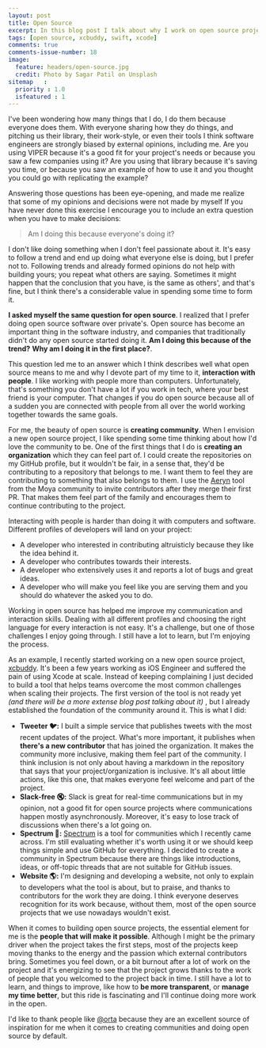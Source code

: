 ```yaml
---
layout: post
title: Open Source
excerpt: In this blog post I talk about why I work on open source projects and what are the most important elements for me when starting an open source community.
tags: [open source, xcbuddy, swift, xcode]
comments: true
comments-issue-number: 18
image:
  feature: headers/open-source.jpg
  credit: Photo by Sagar Patil on Unsplash
sitemap   :
  priority : 1.0
  isfeatured : 1
---
```


I've been wondering how many things that I do, I do them because everyone does them. With everyone sharing how they do things, and pitching us their library, their work-style, or even their tools I think software engineers are strongly biased by external opinions, including me. Are you using VIPER because it's a good fit for your project's needs or because you saw a few companies using it? Are you using that library because it's saving you time, or because you saw an example of how to use it and you thought you could go with replicating the example?

Answering those questions has been eye-opening, and made me realize that some of my opinions and decisions were not made by myself If you have never done this exercise I encourage you to include an extra question when you have to make decisions:

> Am I doing this because everyone's doing it?

I don't like doing something when I don't feel passionate about it. It's easy to follow a trend and end up doing what everyone else is doing, but I prefer not to. Following trends and already formed opinions do not help with building yours; you repeat what others are saying. Sometimes it might happen that the conclusion that you have, is the same as others', and that's fine, but I think there's a considerable value in spending some time to form it.

**I asked myself the same question for open source**. I realized that I prefer doing open source software over private's. Open source has become an important thing in the software industry, and companies that traditionally didn't do any open source started doing it. **Am I doing this because of the trend?** **Why am I doing it in the first place?**.

This question led me to an answer which I think describes well what open source means to me and why I devote part of my time to it, **interaction with people**. I like working with people more than computers. Unfortunately, that's something you don't have a lot if you work in tech, where your best friend is your computer. That changes if you do open source because all of a sudden you are connected with people from all over the world working together towards the same goals.

For me, the beauty of open source is **creating community**. When I envision a new open source project, I like spending some time thinking about how I'd love the community to be. One of the first things that I do is **creating an organization** which they can feel part of. I could create the repositories on my GitHub profile, but it wouldn't be fair, in a sense that, they'd be contributing to a repository that belongs to me. I want them to feel they are contributing to something that also belongs to them. I use the [Aeryn](https://github.com/moya/aeryn) tool from the Moya community to invite contributors after they merge their first PR. That makes them feel part of the family and encourages them to continue contributing to the project.

Interacting with people is harder than doing it with computers and software. Different profiles of developers will land on your project:

- A developer who interested in contributing altruisticly because they like the idea behind it.
- A developer who contributes towards their interests.
- A developer who extensively uses it and reports a lot of bugs and great ideas.
- A developer who will make you feel like you are serving them and you should do whatever the asked you to do.

Working in open source has helped me improve my communication and interaction skills. Dealing with all different profiles and choosing the right language for every interaction is not easy. It's a challenge, but one of those challenges I enjoy going through. I still have a lot to learn, but I'm enjoying the process.

As an example, I recently started working on a new open source project, [xcbuddy](https://github.com/xcbuddy). It's been a few years working as iOS Engineer and suffered the pain of using Xcode at scale. Instead of keeping complaining I just decided to build a tool that helps teams overcome the most common challenges when scaling their projects. The first version of the tool is not ready yet *(and there will be a more extense blog post talking about it)* , but I already established the foundation of the community around it. This is what I did:

- **Tweeter 🐦:** I built a simple service that publishes tweets with the most recent updates of the project. What's more important, it publishes when **there's a new contributor** that has joined the organization. It makes the community more inclusive, making them feel part of the community. I think inclusion is not only about having a markdown in the repository that says that your project/organization is inclusive. It's all about little actions, like this one, that makes everyone feel welcome and part of the project.
- **Slack-free 🔇:** Slack is great for real-time communications but in my opinion, not a good fit for open source projects where communications happen mostly asynchronously. Moreover, it's easy to lose track of discussions when there's a lot going on.
- **Spectrum 👥:** [Spectrum](https://spectrum.chat) is a tool for communities which I recently came across. I'm still evaluating whether it's worth using it or we should keep things simple and use GitHub for everything. I decided to create a community in Spectrum because there are things like introductions, ideas, or off-topic threads that are not suitable for GitHub issues.
- **Website 🌎:** I'm designing and developing a website, not only to explain to developers what the tool is about, but to praise, and thanks to contributors for the work they are doing. I think everyone deserves recognition for its work because, without them, most of the open source projects that we use nowadays wouldn't exist.

When it comes to building open source projects, the essential element for me is the **people that will make it possible**. Although I might be the primary driver when the project takes the first steps, most of the projects keep moving thanks to the energy and the passion which external contributors bring. Sometimes you feel down, or a bit burnout after a lot of work on the project and it's energizing to see that the project grows thanks to the work of people that you welcomed to the project back in time. I still have a lot to learn, and things to improve, like how to **be more transparent**, or **manage my time better**, but this ride is fascinating and I'll continue doing more work in the open. 

I'd like to thank people like [@orta](https://twitter.com/orta) because they are an excellent source of inspiration for me when it comes to creating communities and doing open source by default.


